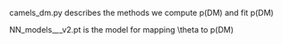 camels_dm.py describes the methods we compute p(DM) and fit p(DM) 

NN_models_*_*_v2.pt is the model for mapping \theta to p(DM) 
